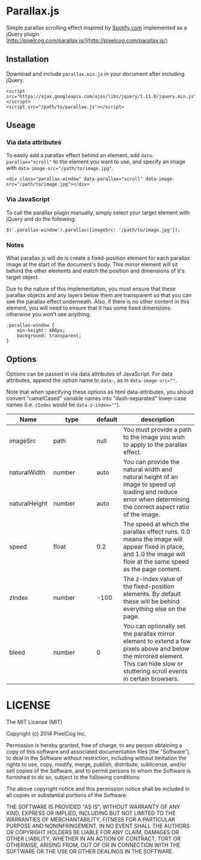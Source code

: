 Parallax.js
===========

Simple parallax scrolling effect inspired by [Spotify.com](http://spotify.com/) implemented as a jQuery plugin  
[http://pixelcog.com/parallax.js/](http://pixelcog.com/parallax.js/)

## Installation

Download and include `parallax.min.js` in your document after including jQuery.

	<script src="https://ajax.googleapis.com/ajax/libs/jquery/1.11.0/jquery.min.js"></script>
    <script src="/path/to/parallax.js"></script>

## Useage

### Via data attributes

To easily add a parallax effect behind an element, add `data-parallax="scroll"` to the element you want to use, and specify an image with `data-image-src="/path/to/image.jpg"`.

	<div class="parallax-window" data-parallax="scroll" data-image-src="/path/to/image.jpg"></div>

### Via JavaScript

To call the parallax plugin manually, simply select your target element with jQuery and do the following:

	$('.parallax-window').parallax({imageSrc: '/path/to/image.jpg'});

### Notes

What parallax.js will do is create a fixed-position element for each parallax image at the start of the document's body. This mirror element will sit behind the other elements and match the position and dimensions of it's target object.

Due to the nature of this implementation, you must ensure that these parallax objects and any layers below them are transparent so that you can see the parallax effect underneath.  Also, if there is no other content in this element, you will need to ensure that it has some fixed dimensions otherwise you won't see anything.

	.parallax-window {
		min-height: 400px;
		background: transparent;
	}

## Options

Options can be passed in via data attributes of JavaScript.  For data attributes, append the option name to `data-`, as in `data-image-src=""`.

Note that when specifying these options as html data-attributes, you should convert "camelCased" variable names into "dash-separated" lower-case names (i.e. `zIndex` would be `data-z-index=""`).

<table class="table table-bordered table-striped">
	<thead>
		<tr>
			<th style="width: 100px;">Name</th>
			<th style="width: 100px;">type</th>
			<th style="width: 50px;">default</th>
			<th>description</th>
		</tr>
	</thead>
	<tbody>
		<tr>
			<td>imageSrc</td>
			<td>path</td>
			<td>null</td>
			<td>You must provide a path to the image you wish to apply to the parallax effect.</td>
		</tr>
		<tr>
			<td>naturalWidth</td>
			<td>number</td>
			<td>auto</td>
			<td rowspan="2">You can provide the natural width and natural height of an image to speed up loading and reduce error when determining the correct aspect ratio of the image.</td>
		</tr>
		<tr>
			<td>naturalHeight</td>
			<td>number</td>
			<td>auto</td>
		</tr>
		<tr>
			<td>speed</td>
			<td>float</td>
			<td>0.2</td>
			<td>The speed at which the parallax effect runs. 0.0 means the image will appear fixed in place, and 1.0 the image will flow at the same speed as the page content.</td>
		</tr>
		<tr>
			<td>zIndex</td>
			<td>number</td>
			<td>-100</td>
			<td>The z-index value of the fixed-position elements.  By default these will be behind everything else on the page.</td>
		</tr>
		<tr>
			<td>bleed</td>
			<td>number</td>
			<td>0</td>
			<td>You can optionally set the parallax mirror element to extend a few pixels above and below the mirrored element.  This can hide slow or stuttering scroll events in certain browsers.</td>
		</tr>
	</tbody>
</table>


LICENSE
=======

The MIT License (MIT)

Copyright (c) 2014 PixelCog Inc.

Permission is hereby granted, free of charge, to any person obtaining a copy
of this software and associated documentation files (the "Software"), to deal
in the Software without restriction, including without limitation the rights
to use, copy, modify, merge, publish, distribute, sublicense, and/or sell
copies of the Software, and to permit persons to whom the Software is
furnished to do so, subject to the following conditions:

The above copyright notice and this permission notice shall be included in all
copies or substantial portions of the Software.

THE SOFTWARE IS PROVIDED "AS IS", WITHOUT WARRANTY OF ANY KIND, EXPRESS OR
IMPLIED, INCLUDING BUT NOT LIMITED TO THE WARRANTIES OF MERCHANTABILITY,
FITNESS FOR A PARTICULAR PURPOSE AND NONINFRINGEMENT. IN NO EVENT SHALL THE
AUTHORS OR COPYRIGHT HOLDERS BE LIABLE FOR ANY CLAIM, DAMAGES OR OTHER
LIABILITY, WHETHER IN AN ACTION OF CONTRACT, TORT OR OTHERWISE, ARISING FROM,
OUT OF OR IN CONNECTION WITH THE SOFTWARE OR THE USE OR OTHER DEALINGS IN THE
SOFTWARE.